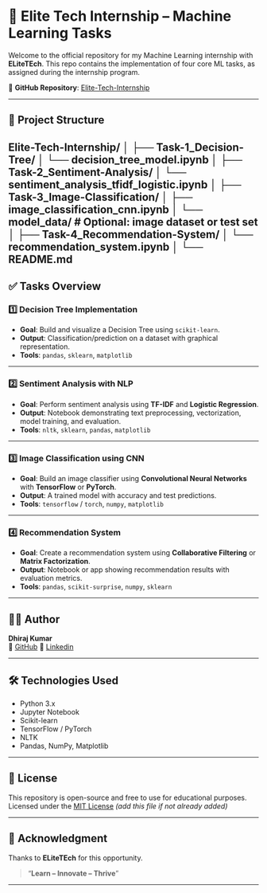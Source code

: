 # 🤖 Elite Tech Internship – Machine Learning Tasks

Welcome to the official repository for my Machine Learning internship with **ELiteTEch**. This repo contains the implementation of four core ML tasks, as assigned during the internship program.

🔗 **GitHub Repository**: [Elite-Tech-Internship](https://github.com/Dhirajgupta440/Elite-Tech-Internship)

---

## 📁 Project Structure

Elite-Tech-Internship/
│
├── Task-1_Decision-Tree/
│ └── decision_tree_model.ipynb
│
├── Task-2_Sentiment-Analysis/
│ └── sentiment_analysis_tfidf_logistic.ipynb
│
├── Task-3_Image-Classification/
│ ├── image_classification_cnn.ipynb
│ └── model_data/ # Optional: image dataset or test set
│
├── Task-4_Recommendation-System/
│ └── recommendation_system.ipynb
│
└── README.md
---

## ✅ Tasks Overview

### 1️⃣ Decision Tree Implementation
- **Goal**: Build and visualize a Decision Tree using `scikit-learn`.
- **Output**: Classification/prediction on a dataset with graphical representation.
- **Tools**: `pandas`, `sklearn`, `matplotlib`

---

### 2️⃣ Sentiment Analysis with NLP
- **Goal**: Perform sentiment analysis using **TF-IDF** and **Logistic Regression**.
- **Output**: Notebook demonstrating text preprocessing, vectorization, model training, and evaluation.
- **Tools**: `nltk`, `sklearn`, `pandas`, `matplotlib`

---

### 3️⃣ Image Classification using CNN
- **Goal**: Build an image classifier using **Convolutional Neural Networks** with **TensorFlow** or **PyTorch**.
- **Output**: A trained model with accuracy and test predictions.
- **Tools**: `tensorflow` / `torch`, `numpy`, `matplotlib`

---

### 4️⃣ Recommendation System
- **Goal**: Create a recommendation system using **Collaborative Filtering** or **Matrix Factorization**.
- **Output**: Notebook or app showing recommendation results with evaluation metrics.
- **Tools**: `pandas`, `scikit-surprise`, `numpy`, `sklearn`

---

## 🧑‍💻 Author

**Dhiraj Kumar**  
🔗 [GitHub](https://github.com/Dhirajgupta440)
🔗 [Linkedin](https://www.linkedin.com/in/dhiraj-kumar-93a17a308/)

---

## 🛠️ Technologies Used

- Python 3.x  
- Jupyter Notebook  
- Scikit-learn  
- TensorFlow / PyTorch  
- NLTK  
- Pandas, NumPy, Matplotlib  

---

## 📃 License

This repository is open-source and free to use for educational purposes.  
Licensed under the [MIT License](LICENSE) *(add this file if not already added)*

---

## 🙏 Acknowledgment

Thanks to **ELiteTEch** for this opportunity.  
> “**Learn – Innovate – Thrive**”

---
